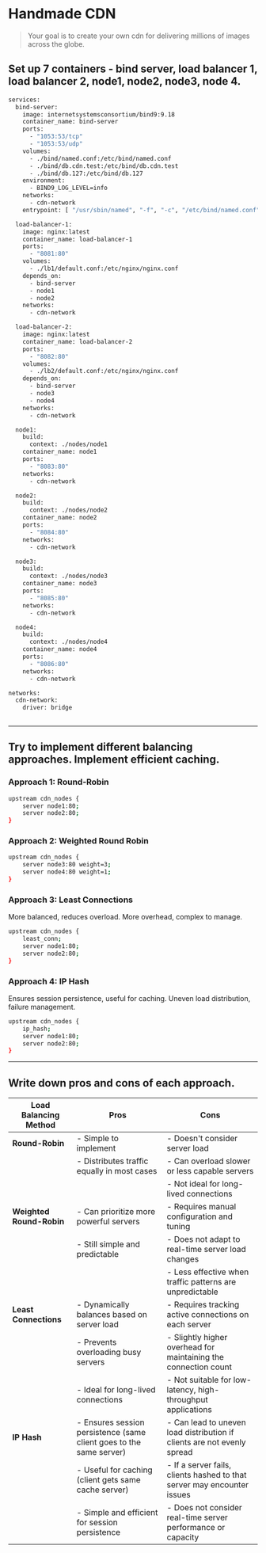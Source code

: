 # Handmade CDN

> Your goal is to create your own cdn for delivering millions of images across the globe.

## Set up 7 containers - bind server, load balancer 1, load balancer 2, node1, node2, node3, node 4. 

```bash
services:
  bind-server:
    image: internetsystemsconsortium/bind9:9.18
    container_name: bind-server
    ports:
      - "1053:53/tcp"
      - "1053:53/udp"
    volumes:
      - ./bind/named.conf:/etc/bind/named.conf
      - ./bind/db.cdn.test:/etc/bind/db.cdn.test
      - ./bind/db.127:/etc/bind/db.127
    environment:
      - BIND9_LOG_LEVEL=info
    networks:
      - cdn-network
    entrypoint: [ "/usr/sbin/named", "-f", "-c", "/etc/bind/named.conf" ]

  load-balancer-1:
    image: nginx:latest
    container_name: load-balancer-1
    ports:
      - "8081:80" 
    volumes:
      - ./lb1/default.conf:/etc/nginx/nginx.conf 
    depends_on:
      - bind-server
      - node1
      - node2
    networks:
      - cdn-network

  load-balancer-2:
    image: nginx:latest
    container_name: load-balancer-2
    ports:
      - "8082:80"  
    volumes:
      - ./lb2/default.conf:/etc/nginx/nginx.conf  
    depends_on:
      - bind-server
      - node3
      - node4
    networks:
      - cdn-network

  node1:
    build:
      context: ./nodes/node1
    container_name: node1
    ports:
      - "8083:80"
    networks:
      - cdn-network

  node2:
    build:
      context: ./nodes/node2
    container_name: node2
    ports:
      - "8084:80"
    networks:
      - cdn-network

  node3:
    build:
      context: ./nodes/node3
    container_name: node3
    ports:
      - "8085:80"
    networks:
      - cdn-network

  node4:
    build:
      context: ./nodes/node4
    container_name: node4
    ports:
      - "8086:80"
    networks:
      - cdn-network

networks:
  cdn-network:
    driver: bridge
    
```

---

## Try to implement different balancing approaches. Implement efficient caching. 

### Approach 1: Round-Robin

```bash
upstream cdn_nodes {
    server node1:80;
    server node2:80;
}
```

### Approach 2: Weighted Round Robin

```bash
upstream cdn_nodes {
    server node3:80 weight=3;
    server node4:80 weight=1;
}
```

### Approach 3: Least Connections

More balanced, reduces overload. More overhead, complex to manage.

```bash
upstream cdn_nodes {
    least_conn;
    server node1:80;
    server node2:80;
}
```

### Approach 4: IP Hash

Ensures session persistence, useful for caching. Uneven load distribution, failure management.

```bash
upstream cdn_nodes {
    ip_hash;
    server node1:80;
    server node2:80;
}
```

---

## Write down pros and cons of each approach.

| **Load Balancing Method** | **Pros**                                                            | **Cons**                                                                |
|---------------------------|---------------------------------------------------------------------|-------------------------------------------------------------------------|
| **Round-Robin**           | - Simple to implement                                               | - Doesn't consider server load                                          |
|                           | - Distributes traffic equally in most cases                         | - Can overload slower or less capable servers                           |
|                           |                                                                     | - Not ideal for long-lived connections                                  |
| **Weighted Round-Robin**  | - Can prioritize more powerful servers                              | - Requires manual configuration and tuning                              |
|                           | - Still simple and predictable                                      | - Does not adapt to real-time server load changes                       |
|                           |                                                                     | - Less effective when traffic patterns are unpredictable                |
| **Least Connections**     | - Dynamically balances based on server load                         | - Requires tracking active connections on each server                   |
|                           | - Prevents overloading busy servers                                 | - Slightly higher overhead for maintaining the connection count         |
|                           | - Ideal for long-lived connections                                  | - Not suitable for low-latency, high-throughput applications            |
| **IP Hash**               | - Ensures session persistence (same client goes to the same server) | - Can lead to uneven load distribution if clients are not evenly spread |
|                           | - Useful for caching (client gets same cache server)                | - If a server fails, clients hashed to that server may encounter issues |
|                           | - Simple and efficient for session persistence                      | - Does not consider real-time server performance or capacity            |


